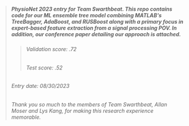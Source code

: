 > ##### PhysioNet 2023 entry for Team Swarthbeat. This repo contains code for our ML ensemble tree model combining MATLAB's TreeBagger, AdaBoost, and RUSBoost along with a primary focus in expert-based feature extraction from a signal processing POV. In addition, our conference paper detailing our approach is attached.
>> ###### Validation score: .72
>> ###### Test score: .52
> ###### Entry date: 08/30/2023
> ###### Thank you so much to the members of Team Swarthbeat, Allan Moser and Lys Kang, for making this research experience memorable.

